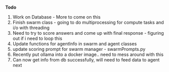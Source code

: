 **Todo**

1. Work on Database - More to come on this
2. Finish swarm class - going to do multiprocessing for compute tasks and i/o with threading
3. Need to try to score answers and come up with final response - figuring out if i need to loop this
4. Update functions for agentInfo in swarm and agent classes
5. update scoring prompt for swarm manager - swarmPrompts.py
6. Recently put ollama into a docker image.. need to mess around with this
7. Can now get info from db successfully, will need to feed data to agent next
